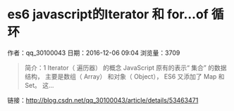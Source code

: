 # es6 javascript的Iterator 和 for...of 循环
作者：qq_30100043
日期：2016-12-06 09:04
浏览量：3709
> 简介：1 Iterator（ 遍历器） 的概念
JavaScript 原有的表示“ 集合” 的数据结构， 主要是数组（ Array） 和对象（ Object）， ES6 又添加了 Map 和 Set。 这...

 链接：http://blog.csdn.net/qq_30100043/article/details/53463471
